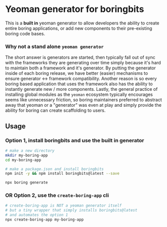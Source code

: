 # Yeoman generator for boringbits

This is a __built in__ yeoman generator to allow developers the ability to create entire boring applications, or add new components to their pre-existing boring code bases.

### Why not a stand alone `yeoman generator`

The short answer is generators are started, then typically fall out of sync with the frameworks they are generating over time simply because it's hard to maintain both a framework and it's generator.  By putting the generator inside of each boring release, we have better (easier) mechanisms to ensure generator <-> framework compatibility.  Another reason is so every boring based application that uses the framework also has the ability to instantly generate new / more components.  Lastly, the general practice of installing global modules as the `yeoman` ecosystem typically encourages seems like unnecessary friction, so boring maintainers preferred to abstract away that yeoman or a "generator" was even at play and simply provide the ability for boring can create scaffolding to users.

## Usage

### Option 1, install boringbits and use the built in generator
```bash
# make a new directory
mkdir my-boring-app
cd my-boring-app

# make a package.json and install boringbits
npm init -y && npm install boringbits@latest --save

npx boring generate
```

### OR Option 2, use the `create-boring-app` cli
```bash
# create-boring-app is NOT a yeoman generator itself
# but a tiny wrapper that simply installs boringbits@latest
# and automates the option 1
npx create-boring-app my-boring-app
```